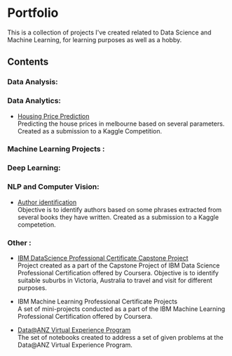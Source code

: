 # Portfolio

This is a collection of projects I've created related to Data Science and Machine Learning, for learning purposes as well as a hobby. 

## Contents

### Data Analysis:

### Data Analytics:
 - [Housing Price Prediction](https://www.kaggle.com/kigett/housing-price-advregression)  
 Predicting the house prices in melbourne based on several parameters.  Created as a submission to a Kaggle Competition. 

### Machine Learning Projects :

### Deep Learning:

### NLP and Computer Vision:
 -  [Author identification](https://www.kaggle.com/kigett/author-identification-nltk-naive-bayes)  
 Objective is to identify authors based on some phrases extracted from several books they have written. Created as a submission to a Kaggle competetion. 

### Other : 
 - [IBM DataScience Professional Certificate Capstone Project](https://github.com/KIGet/IBM_DataScience_Capstone)  
 Project created as a part of the Capstone Project of IBM Data Science Professional Certification offered by Coursera. Objective is to identify suitable suburbs in Victoria, Australia to travel and visit for different purposes. 

- IBM Machine Learning Professional Certificate Projects   
A set of mini-projects conducted as a part of the IBM Machine Learning Professional Certification offered by Coursera.

 - [Data@ANZ Virtual Experience Program](https://github.com/KIGet/Data-ANZ_VirtualExperiance)  
The set of notebooks created to address a set of given problems at the Data@ANZ Virtual Experience Program. 




